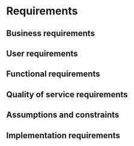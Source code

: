 Requirements
============

## Business requirements

## User requirements

## Functional requirements

## Quality of service requirements

## Assumptions and constraints

## Implementation requirements